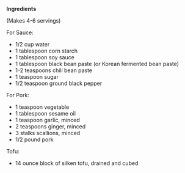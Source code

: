**Ingredients**

(Makes 4-6 servings)

For Sauce:

- 1/2 cup water 
- 1 tablespoon corn starch
- 1 tablespoon soy sauce
- 1 tablespoon black bean paste (or Korean fermented bean paste)
- 1-2 teaspoons chili bean paste
- 1 teaspoon sugar
- 1/2 teaspoon ground black pepper


For Pork:

- 1 teaspoon vegetable
- 1 tablespoon sesame oil
- 1 teaspoon garlic, minced
- 2 teaspoons ginger, minced
- 3 stalks scallions, minced
- 1/2 pound pork

Tofu:

- 14 ounce block of silken tofu, drained and cubed
